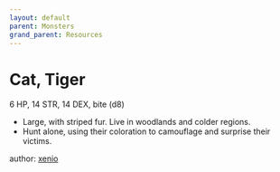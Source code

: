 ```yaml
---
layout: default
parent: Monsters
grand_parent: Resources 
--- 
```


# Cat, Tiger

6 HP, 14 STR, 14 DEX, bite (d8)  

- Large, with striped fur.   Live in woodlands and colder regions.  
- Hunt alone, using their coloration to camouflage and surprise their victims.  

author: [xenio](https://xenioinabottle.blogspot.com) 
